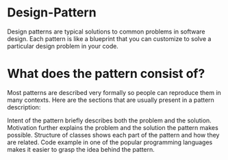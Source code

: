# Design-Pattern
Design patterns are typical solutions to common problems
in software design. Each pattern is like a blueprint
that you can customize to solve a particular
design problem in your code.

# What does the pattern consist of?
Most patterns are described very formally so people can reproduce them in many contexts. Here are the sections that are usually present in a pattern description:

Intent of the pattern briefly describes both the problem and the solution.
Motivation further explains the problem and the solution the pattern makes possible.
Structure of classes shows each part of the pattern and how they are related.
Code example in one of the popular programming languages makes it easier to grasp the idea behind the pattern.
